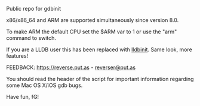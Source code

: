 Public repo for gdbinit

x86/x86_64 and ARM are supported simultaneously since version 8.0.

To make ARM the default CPU set the $ARM var to 1 or use the "arm" command to switch.

If you are a LLDB user this has been replaced with [lldbinit](https://github.com/gdbinit/lldbinit). Same look, more features!

FEEDBACK: https://reverse.put.as - reverser@put.as

You should read the header of the script for important information regarding some Mac OS X/iOS gdb bugs.

Have fun,
fG!

